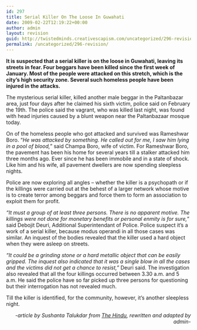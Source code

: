 ```yaml
---
id: 297
title: Serial Killer On The Loose In Guwahati
date: 2009-02-22T12:19:22+00:00
author: admin
layout: revision
guid: http://twistedminds.creativescapism.com/uncategorized/296-revision/
permalink: /uncategorized/296-revision/
---
```

<p class="dropcap-first">
  <strong>It is suspected that a serial killer is on the loose in Guwahati, leaving its streets in fear. Four beggars have been killed since the first week of January. Most of the people were attacked on this stretch, which is the city&#8217;s high security zone. Several such homeless people have been injured in the attacks. </strong>
</p>

The mysterious serial killer, killed another male beggar in the Paltanbazar area, just four days after he claimed his sixth victim, police said on February the 19th. The police said the vagrant, who was killed last night, was found with head injuries caused by a blunt weapon near the Paltanbazaar mosque today.

On of the homeless people who got attacked and survived was Rameshwar Boro. &#8220;_He was attacked by something. He called out for me, I saw him lying in a pool of blood,_&#8221; said Champa Boro, wife of victim. For Rameshwar Boro, the pavement has been his home for several years till a stalker attacked him three months ago. Ever since he has been immobile and in a state of shock. Like him and his wife, all pavement dwellers are now spending sleepless nights.

Police are now exploring all angles – whether the killer is a psychopath or if the killings were carried out at the behest of a larger network whose motive is to create terror among beggars and force them to form an association to exploit them for profit.

_&#8220;It must a group of at least three persons. There is no apparent motive. The killings were not done for monetary benefits or personal enmity is for sure,_&#8221; said Debojit Deuri, Additional Superintendant of Police. Police suspect it&#8217;s a work of a serial killer, because modus operandi in all those cases was similar. An inquest of the bodies revealed that the killer used a hard object when they were asleep on streets.

_“It could be a grinding stone or a hard metallic object that can be easily gripped. The inquest also indicated that it was a single blow in all the cases and the victims did not get a chance to resist,”_ Deuri said. The investigation also revealed that all the four killings occurred between 3.30 a.m. and 5 a.m. He said the police have so far picked up three persons for questioning but their interrogation has not revealed much.

Till the killer is identified, for the community, however, it&#8217;s another sleepless night.

<p style="text-align: right;">
  <em>-article by Sushanta Talukdar from <a title="the hindu" href="http://www.hindu.com">The Hindu</a>, rewritten and adapted by admin-</em>
</p>